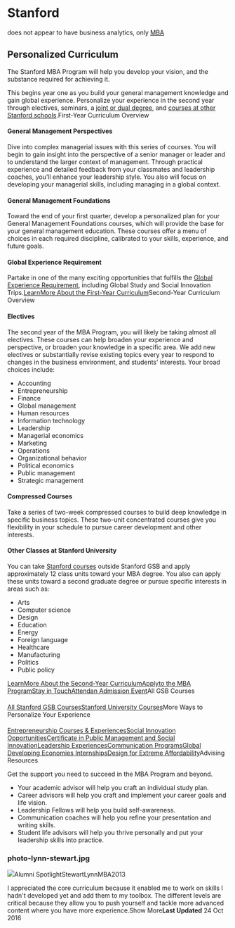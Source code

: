 # Stanford

does not appear to have business analytics, only [MBA](https://www.gsb.stanford.edu/programs/mba/academic-experience/curriculum)

## Personalized Curriculum <a id="page-title"></a>

The Stanford MBA Program will help you develop your vision, and the substance required for achieving it.

This begins year one as you build your general management knowledge and gain global experience. Personalize your experience in the second year through electives, seminars, a [joint or dual degree](https://www.gsb.stanford.edu/programs/mba/academic-experience/joint-dual-degrees), and [courses at other Stanford schools](http://explorecourses.stanford.edu/).First-Year Curriculum Overview

#### General Management Perspectives

Dive into complex managerial issues with this series of courses. You will begin to gain insight into the perspective of a senior manager or leader and to understand the larger context of management. Through practical experience and detailed feedback from your classmates and leadership coaches, you’ll enhance your leadership style. You also will focus on developing your managerial skills, including managing in a global context.

#### General Management Foundations

Toward the end of your first quarter, develop a personalized plan for your General Management Foundations courses, which will provide the base for your general management education. These courses offer a menu of choices in each required discipline, calibrated to your skills, experience, and future goals.

#### Global Experience Requirement

Partake in one of the many exciting opportunities that fulfills the [Global Experience Requirement](https://www.gsb.stanford.edu/programs/mba/academic-experience/global-experiences), including Global Study and Social Innovation Trips.[LearnMore About the First-Year Curriculum](http://www.gsb.stanford.edu/programs/mba/academic-experience/curriculum/first-year-curriculum)Second-Year Curriculum Overview

#### Electives

The second year of the MBA Program, you will likely be taking almost all electives. These courses can help broaden your experience and perspective, or broaden your knowledge in a specific area. We add new electives or substantially revise existing topics every year to respond to changes in the business environment, and students’ interests. Your broad choices include:

* Accounting
* Entrepreneurship
* Finance
* Global management
* Human resources
* Information technology
* Leadership
* Managerial economics
* Marketing
* Operations
* Organizational behavior
* Political economics
* Public management
* Strategic management

#### Compressed Courses

Take a series of two-week compressed courses to build deep knowledge in specific business topics. These two-unit concentrated courses give you flexibility in your schedule to pursue career development and other interests.

#### Other Classes at Stanford University

You can take [Stanford courses](http://explorecourses.stanford.edu/) outside Stanford GSB and apply approximately 12 class units toward your MBA degree. You also can apply these units toward a second graduate degree or pursue specific interests in areas such as:

* Arts
* Computer science
* Design
* Education
* Energy
* Foreign language
* Healthcare
* Manufacturing
* Politics
* Public policy

[LearnMore About the Second-Year Curriculum](http://www.gsb.stanford.edu/programs/mba/academic-experience/curriculum/second-year-curriculum)[Applyto the MBA Program](http://gsb.stanford.edu/mba/apply)[Stay in Touch](https://stanfordgsbapps.secure.force.com/public/ADMRegisterLanding?pan=adm&program=mba&pmode=kit)[Attendan Admission Event](https://www.gsb.stanford.edu/programs/mba/admission/events)All GSB Courses

#### 

[All Stanford GSB Courses](http://exploredegrees.stanford.edu/graduateschoolofbusiness/#courseinventory)[Stanford University Courses](http://explorecourses.stanford.edu/)More Ways to Personalize Your Experience

#### 

[Entrepreneurship Courses & Experiences](https://www.gsb.stanford.edu/stanford-gsb-experience/academic/entrepreneurship)[Social Innovation Opportunities](https://www.gsb.stanford.edu/stanford-gsb-experience/academic/social-innovation)[Certificate in Public Management and Social Innovation](https://www.gsb.stanford.edu/stanford-gsb-experience/academic/social-innovation/certificate)[Leadership Experiences](https://www.gsb.stanford.edu/stanford-gsb-experience/academic/leadership)[Communication Programs](https://www.gsb.stanford.edu/stanford-gsb-experience/academic/mba-msx-communication-programs)[Global Developing Economies Internships](http://seed.stanford.edu/seed-student-programs)[Design for Extreme Affordability](http://extreme.stanford.edu/)Advising Resources

Get the support you need to succeed in the MBA Program and beyond.

* Your academic advisor will help you craft an individual study plan.
* Career advisors will help you craft and implement your career goals and life vision.
* Leadership Fellows will help you build self-awareness.
* Communication coaches will help you refine your presentation and writing skills.
* Student life advisors will help you thrive personally and put your leadership skills into practice.

### photo-lynn-stewart.jpg

![](https://www.gsb.stanford.edu/sites/gsb/files/styles/450x263/public/photo-lynn-stewart.jpg?itok=Ky_EKw7a)Alumni SpotlightStewartLynnMBA2013

I appreciated the core curriculum because it enabled me to work on skills I hadn't developed yet and add them to my toolbox. The different levels are critical because they allow you to push yourself and tackle more advanced content where you have more experience.Show More**Last Updated** 24 Oct 2016


